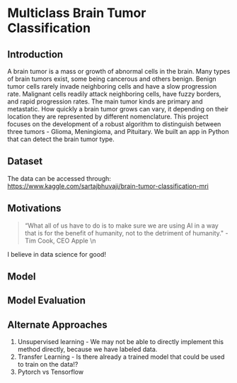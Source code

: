 # Multiclass Brain Tumor Classification

## Introduction
 A brain tumor is a mass or growth of abnormal cells in the brain. Many types of brain tumors exist, some being cancerous and others benign. Benign tumor cells rarely invade neighboring cells and have a slow progression rate. Malignant cells readily attack neighboring cells, have fuzzy borders, and rapid progression rates. The main tumor kinds are primary and metastatic. How quickly a brain tumor grows can vary, it depending on their location they are represented by different nomenclature. This project focuses on the development of a robust algorithm to distinguish between three tumors - Glioma, Meningioma, and Pituitary. We built an app in Python that can detect the brain tumor type. 

## Dataset
 The data can be accessed through: 
 https://www.kaggle.com/sartajbhuvaji/brain-tumor-classification-mri

## Motivations
> “What all of us have to do is to make sure we are using AI in a way that is for the benefit of humanity, not to the detriment of humanity." - Tim Cook, CEO Apple \n

I believe in data science for good!

## Model

## Model Evaluation

## Alternate Approaches
1. Unsupervised learning - We may not be able to directly implement this method directly, because we have labeled data.
2. Transfer Learning - Is there already a trained model that could be used to train on the data!?
3. Pytorch vs Tensorflow 



